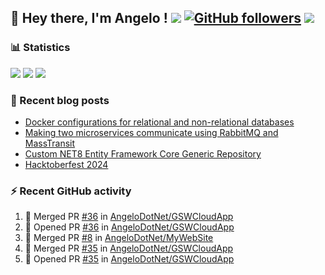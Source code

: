 ## 👋 Hey there, I'm Angelo ! ![](https://img.shields.io/badge/Intel-Core_i5_12th-0071C5?style=for-the-badge&logo=intel&logoColor=white) [![GitHub followers](https://img.shields.io/github/followers/angelodotnet?label=GitHub%20Followers&style=for-the-badge)](https://github.com/angelodotnet) <a href="https://www.buymeacoffee.com/angelodotnet" target="_blank"><img src="https://img.shields.io/badge/Buy%20Me%20A%20Coffee-FFDD00.svg?style=for-the-badge&logo=Buy-Me-A-Coffee&logoColor=black"></a>
<!--
### HacktoberFest 2024
[![An image of @angeloit87's Holopin badges, which is a link to view their full Holopin profile](https://holopin.me/angeloit87)](https://holopin.io/@angeloit87)

### 📱 Contact me
<a href="https://dev.to/angelodotnet"><img src="https://img.shields.io/badge/dev.to-0A0A0A.svg?style=for-the-badge&logo=devdotto&logoColor=white"></a>
-->
### 📊 Statistics
![](http://github-profile-summary-cards.vercel.app/api/cards/profile-details?username=angelodotnet&theme=darcula)
![](http://github-profile-summary-cards.vercel.app/api/cards/stats?username=angelodotnet&theme=darcula)
![](http://github-profile-summary-cards.vercel.app/api/cards/repos-per-language?username=angelodotnet&theme=darcula)

### 📝 Recent blog posts
<!-- BLOG-POST-LIST:START -->
- [Docker configurations for relational and non-relational databases](https://dev.to/angelodotnet/docker-configurations-for-relational-and-non-relational-databases-ekc)
- [Making two microservices communicate using RabbitMQ and MassTransit](https://dev.to/angelodotnet/making-two-microservices-communicate-using-rabbitmq-and-masstransit-2g8i)
- [Custom NET8 Entity Framework Core Generic Repository](https://dev.to/angelodotnet/custom-net8-entity-framework-core-generic-repository-35mn)
- [Hacktoberfest 2024](https://dev.to/angelodotnet/hacktoberfest-2024-2845)
<!-- BLOG-POST-LIST:END -->

### ⚡ Recent GitHub activity
<!--START_SECTION:activity-->
1. 🎉 Merged PR [#36](https://github.com/AngeloDotNet/GSWCloudApp/pull/36) in [AngeloDotNet/GSWCloudApp](https://github.com/AngeloDotNet/GSWCloudApp)
2. 💪 Opened PR [#36](https://github.com/AngeloDotNet/GSWCloudApp/pull/36) in [AngeloDotNet/GSWCloudApp](https://github.com/AngeloDotNet/GSWCloudApp)
3. 🎉 Merged PR [#8](https://github.com/AngeloDotNet/MyWebSite/pull/8) in [AngeloDotNet/MyWebSite](https://github.com/AngeloDotNet/MyWebSite)
4. 🎉 Merged PR [#35](https://github.com/AngeloDotNet/GSWCloudApp/pull/35) in [AngeloDotNet/GSWCloudApp](https://github.com/AngeloDotNet/GSWCloudApp)
5. 💪 Opened PR [#35](https://github.com/AngeloDotNet/GSWCloudApp/pull/35) in [AngeloDotNet/GSWCloudApp](https://github.com/AngeloDotNet/GSWCloudApp)
<!--END_SECTION:activity-->

